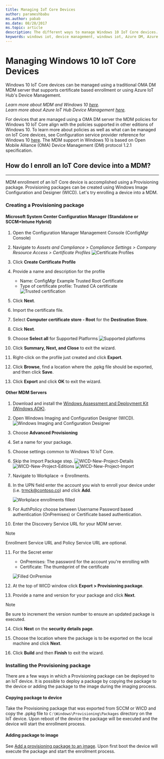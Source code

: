 ```yaml
---
title: Managing IoT Core Devices
author: parameshbabu
ms.author: pabab
ms.date: 08/28/2017
ms.topic: article
description: The different ways to manage Windows 10 IoT Core devices.
keywords: windows iot, device management, windows iot, Azure DM, Azure Hub, Azure IoT
---
```


# Managing Windows 10 IoT Core Devices

Windows 10 IoT Core devices can be managed using a traditional OMA DM MDM server that supports certificate based enrollment or using Azure IoT Hub's Device Management.  

 _Learn more about MDM and Windows 10 [here](https://msdn.microsoft.com/library/windows/hardware/dn914769(v=vs.85).aspx)._  
 _Learn more about Azure IoT Hub Device Management [here](https://azure.microsoft.com/en-us/documentation/articles/iot-hub-device-management-overview/)._  

For devices that are managed using a OMA DM server the MDM policies for Windows 10 IoT Core align with the policies supported in other editions of Windows 10. To learn more about policies as well as what can be managed on IoT Core devices, see Configuration service provider reference for Windows 10 [here](https://aka.ms/csplist). The MDM support in Windows 10 is based on Open Mobile Alliance (OMA) Device Management (DM) protocol 1.2.1 specification.

## How do I enroll an IoT Core device into a MDM?
___
MDM enrollment of an IoT Core device is accomplished using a Provisioning package. Provisioning packages can be created using Windows Image Configuration and Designer (WICD). Let's try enrolling a device into a MDM.

### Creating a Provisioning package

#### Microsoft System Center Configuration Manager (Standalone or SCCM+Intune Hybrid)

1.  Open the Configuration Manager Management Console (ConfigMgr Console)

2.  Navigate to _Assets and Compliance > Compliance Settings > Company Resource Access > Certificate Profiles_
![Certificate Profiles](../media/ManagingDevices/ConfigMgr-Certificate-Profiles.PNG)

3.  Click **Create Certificate Profile**

4.  Provide a name and description for the profile
    - Name: ConfigMgr Example Trusted Root Certificate
     - Type of certificate profile: Trusted CA certificate  
     ![Trusted certification](../media/ManagingDevices/ConfigMgr-Certificate-Profiles-Wizard.png)

5.  Click **Next**.

6.  Import the certificate file.

7.  Select **Computer certificate store - Root** for the **Destination Store**.

8.  Click **Next**.

9.  Choose **Select all** for Supported Platforms
    ![Supported platforms](../media/ManagingDevices/ConfigMgr-Certificate-Profiles-Wizard-Supported-Platforms.png)

10. Click **Summary, Next, and Close** to exit the wizard.

11. Right-click on the profile just created and click **Export**.

12. Click **Browse**, find a location where the .ppkg file should be exported, and then click **Save**.

13. Click **Export** and click **OK** to exit the wizard.

#### Other MDM Servers

1.  Download and install the [Windows Assessment and Deployment Kit (Windows ADK)](https://developer.microsoft.com/en-us/windows/hardware/windows-assessment-deployment-kit).

2.  Open Windows Imaging and Configuration Designer (WICD).
    ![Windows Imaging and Configuration Designer](../media/ManagingDevices/WICD-Start-Page.png)

3.  Choose **Advanced Provisioning**

4.  Set a name for your package.

5.  Choose settings common to Windows 10 IoT Core.

6.  Skip the Import Package step.
    ![WICD-New-Project-Details](../media/ManagingDevices/WICD-Advanced-Provisioning-New-Project-Details.PNG) 
    ![WICD-New-Project-Editions](../media/ManagingDevices/WICD-Advanced-Provisioning-New-Project-Editions.PNG) 
    ![WICD-New-Project-Import](../media/ManagingDevices/WICD-Advanced-Provisioning-New-Project-Import.PNG)

7. Navigate to Workplace -> Enrollments.

8.  In the UPN field enter the account you wish to enroll your device under (i.e. trmck@contoso.co) and click **Add**.

    ![Workplace enrollments filled](../media/ManagingDevices/WICD-Workplace-Enrollments-UPN-Filled.png)

9. For AuthPolicy choose between Username Password based authentication (OnPremises) or Certificate based authentication.

10. Enter the Discovery Service URL for your MDM server.

> [!NOTE]
> Enrollment Service URL and Policy Service URL are optional.

11. For the Secret enter  
    - OnPremises: The password for the account you're enrolling with  
    - Certificate: The thumbprint of the certificate
    
    ![Filled OnPremise](../media/ManagingDevices/WICD-Workplace-Enrollments-UPN-Details-Filled-Premise.png)  

12. At the top of WICD window click **Export > Provisioning package**.

13. Provide a name and version for your package and click **Next**. 

> [!NOTE]
> Be sure to increment the version number to ensure an updated package is executed.

14. Click **Next** on the **security details page**.

15. Choose the location where the package is to be exported on the local machine and click **Next**.

16. Click **Build** and then **Finish** to exit the wizard.

### Installing the Provisioning package

There are a few ways in which a Provisioning package can be deployed to an IoT device. It is possible to deploy a package by copying the package to the device or adding the package to the image during the imaging process.

#### Copying package to device

Take the Provisioning package that was exported from SCCM or WICD and copy the .ppkg file to `C:\Windows\Provisioning\Packages` directory on the IoT device. Upon reboot of the device the package will be executed and the device will start the enrollment process.

#### Adding package to image

See [Add a provisioning package to an image](https://msdn.microsoft.com/en-us/windows/hardware/commercialize/manufacture/iot/add-a-provisioning-package-to-an-image). Upon first boot the device will execute the package and start the enrollment process.
